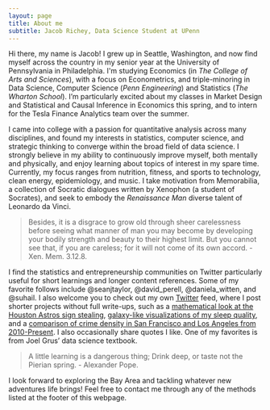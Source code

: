 ```yaml
---
layout: page
title: About me
subtitle: Jacob Richey, Data Science Student at UPenn
---
```


Hi there, my name is Jacob! I grew up in Seattle, Washington, and now find myself across the country in my senior year at the University of Pennsylvania in Philadelphia. I'm studying Economics (in *The College of Arts and Sciences*), with a focus on Econometrics, and triple-minoring in Data Science, Computer Science (*Penn Engineering*) and Statistics (*The Wharton School*). I’m particularly excited about my classes in Market Design and Statistical and Causal Inference in Economics this spring, and to intern for the Tesla Finance Analytics team over the summer.

I came into college with a passion for quantitative analysis across many disciplines, and found my interests in statistics, computer science, and strategic thinking to converge within the broad field of data science. I strongly believe in my ability to continuously improve myself, both mentally and physically, and enjoy learning about topics of interest in my spare time. Currently, my focus ranges from nutrition, fitness, and sports to technology, clean energy, epidemiology, and music. I take motivation from Memorabilia, a collection of Socratic dialogues written by Xenophon (a student of Socrates), and seek to embody the *Renaissance Man* diverse talent of Leonardo da Vinci.

> Besides, it is a disgrace to grow old through sheer carelessness before seeing what manner of man you may become by developing your bodily strength and beauty to their highest limit. But you cannot see that, if you are careless; for it will not come of its own accord. - Xen. Mem. 3.12.8.

I find the statistics and entrepreneurship communities on Twitter particularly useful for short learnings and longer content references. Some of my favorite follows include @seanjtaylor, @david_perell, @daniela_witten, and @suhail. I also welcome you to check out my own [Twitter](https://twitter.com/Richey_Jacob) feed, where I post shorter projects without full write-ups, such as a [mathematical look at the Houston Astros sign stealing](https://twitter.com/Richey_Jacob/status/1262454513283166208), [galaxy-like visualizations of my sleep quality](https://twitter.com/Richey_Jacob/status/1196596855100104704), and a [comparison of crime density in San Francisco and Los Angeles from 2010-Present](https://twitter.com/Richey_Jacob/status/1189950161566330880). I also occasionally share quotes I like. One of my favorites is from Joel Grus’ data science textbook.

> A little learning is a dangerous thing; Drink deep, or taste not the Pierian spring. - Alexander Pope.

I look forward to exploring the Bay Area and tackling whatever new adventures life brings! Feel free to contact me through any of the methods listed at the footer of this webpage.

